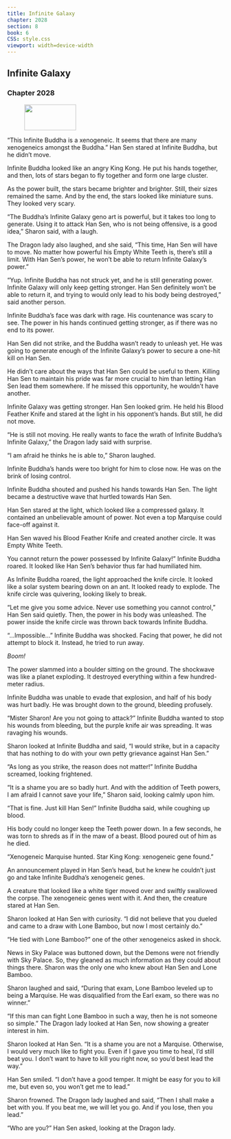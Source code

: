 ```yaml
---
title: Infinite Galaxy
chapter: 2028
section: 8
book: 6
CSS: style.css
viewport: width=device-width
---
```


## Infinite Galaxy

### Chapter 2028

<figure>
	<img src="../Images/gem.gif" alt="" id="gem" width="120" height="60" />
</figure>

“This Infinite Buddha is a xenogeneic. It seems that there are many xenogeneics amongst the Buddha.” Han Sen stared at Infinite Buddha, but he didn’t move.

Infinite Buddha looked like an angry King Kong. He put his hands together, and then, lots of stars began to fly together and form one large cluster.

As the power built, the stars became brighter and brighter. Still, their sizes remained the same. And by the end, the stars looked like miniature suns. They looked very scary.

“The Buddha’s Infinite Galaxy geno art is powerful, but it takes too long to generate. Using it to attack Han Sen, who is not being offensive, is a good idea,” Sharon said, with a laugh.

The Dragon lady also laughed, and she said, “This time, Han Sen will have to move. No matter how powerful his Empty White Teeth is, there’s still a limit. With Han Sen’s power, he won’t be able to return Infinite Galaxy’s power.”

“Yup. Infinite Buddha has not struck yet, and he is still generating power. Infinite Galaxy will only keep getting stronger. Han Sen definitely won’t be able to return it, and trying to would only lead to his body being destroyed,” said another person.

Infinite Buddha’s face was dark with rage. His countenance was scary to see. The power in his hands continued getting stronger, as if there was no end to its power.

Han Sen did not strike, and the Buddha wasn’t ready to unleash yet. He was going to generate enough of the Infinite Galaxy’s power to secure a one-hit kill on Han Sen.

He didn’t care about the ways that Han Sen could be useful to them. Killing Han Sen to maintain his pride was far more crucial to him than letting Han Sen lead them somewhere. If he missed this opportunity, he wouldn’t have another.

Infinite Galaxy was getting stronger. Han Sen looked grim. He held his Blood Feather Knife and stared at the light in his opponent’s hands. But still, he did not move.

“He is still not moving. He really wants to face the wrath of Infinite Buddha’s Infinite Galaxy,” the Dragon lady said with surprise.

“I am afraid he thinks he is able to,” Sharon laughed.

Infinite Buddha’s hands were too bright for him to close now. He was on the brink of losing control.

Infinite Buddha shouted and pushed his hands towards Han Sen. The light became a destructive wave that hurtled towards Han Sen.

Han Sen stared at the light, which looked like a compressed galaxy. It contained an unbelievable amount of power. Not even a top Marquise could face-off against it.

Han Sen waved his Blood Feather Knife and created another circle. It was Empty White Teeth.

You cannot return the power possessed by Infinite Galaxy!” Infinite Buddha roared. It looked like Han Sen’s behavior thus far had humiliated him.

As Infinite Buddha roared, the light approached the knife circle. It looked like a solar system bearing down on an ant. It looked ready to explode. The knife circle was quivering, looking likely to break.

“Let me give you some advice. Never use something you cannot control,” Han Sen said quietly. Then, the power in his body was unleashed. The power inside the knife circle was thrown back towards Infinite Buddha.

“…Impossible…” Infinite Buddha was shocked. Facing that power, he did not attempt to block it. Instead, he tried to run away.

*Boom!*

The power slammed into a boulder sitting on the ground. The shockwave was like a planet exploding. It destroyed everything within a few hundred-meter radius.

Infinite Buddha was unable to evade that explosion, and half of his body was hurt badly. He was brought down to the ground, bleeding profusely.

“Mister Sharon! Are you not going to attack?” Infinite Buddha wanted to stop his wounds from bleeding, but the purple knife air was spreading. It was ravaging his wounds.

Sharon looked at Infinite Buddha and said, “I would strike, but in a capacity that has nothing to do with your own petty grievance against Han Sen.”

“As long as you strike, the reason does not matter!” Infinite Buddha screamed, looking frightened.

“It is a shame you are so badly hurt. And with the addition of Teeth powers, I am afraid I cannot save your life,” Sharon said, looking calmly upon him.

“That is fine. Just kill Han Sen!” Infinite Buddha said, while coughing up blood.

His body could no longer keep the Teeth power down. In a few seconds, he was torn to shreds as if in the maw of a beast. Blood poured out of him as he died.

“Xenogeneic Marquise hunted. Star King Kong: xenogeneic gene found.”

An announcement played in Han Sen’s head, but he knew he couldn’t just go and take Infinite Buddha’s xenogeneic genes.

A creature that looked like a white tiger moved over and swiftly swallowed the corpse. The xenogeneic genes went with it. And then, the creature stared at Han Sen.

Sharon looked at Han Sen with curiosity. “I did not believe that you dueled and came to a draw with Lone Bamboo, but now I most certainly do.”

“He tied with Lone Bamboo?” one of the other xenogeneics asked in shock.

News in Sky Palace was buttoned down, but the Demons were not friendly with Sky Palace. So, they gleaned as much information as they could about things there. Sharon was the only one who knew about Han Sen and Lone Bamboo.

Sharon laughed and said, “During that exam, Lone Bamboo leveled up to being a Marquise. He was disqualified from the Earl exam, so there was no winner.”

“If this man can fight Lone Bamboo in such a way, then he is not someone so simple.” The Dragon lady looked at Han Sen, now showing a greater interest in him.

Sharon looked at Han Sen. “It is a shame you are not a Marquise. Otherwise, I would very much like to fight you. Even if I gave you time to heal, I’d still beat you. I don’t want to have to kill you right now, so you’d best lead the way.”

Han Sen smiled. “I don’t have a good temper. It might be easy for you to kill me, but even so, you won’t get me to lead.”

Sharon frowned. The Dragon lady laughed and said, “Then I shall make a bet with you. If you beat me, we will let you go. And if you lose, then you lead.”

“Who are you?” Han Sen asked, looking at the Dragon lady.